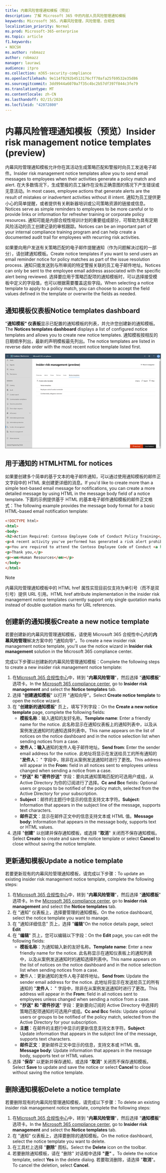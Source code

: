 ```yaml
---
title: 内幕风险管理通知模板（预览）
description: 了解 Microsoft 365 中的内部人员风险管理通知模板
keywords: Microsoft 365，内幕风险管理，风险管理，合规性
localization_priority: Normal
ms.prod: Microsoft-365-enterprise
ms.topic: article
f1.keywords:
- NOCSH
ms.author: robmazz
author: robmazz
manager: laurawi
audience: itpro
ms.collection: m365-security-compliance
ms.openlocfilehash: 9e114f0292b4513176cff70afa25f69532e35d86
ms.sourcegitcommit: 3dd9944a6070a7f35c4bc2b57df397f844c3fe79
ms.translationtype: MT
ms.contentlocale: zh-CN
ms.lasthandoff: 02/15/2020
ms.locfileid: "42072800"
---
```

# <a name="insider-risk-management-notice-templates-preview"></a><span data-ttu-id="ab5cb-104">内幕风险管理通知模板（预览）</span><span class="sxs-lookup"><span data-stu-id="ab5cb-104">Insider risk management notice templates (preview)</span></span>

<span data-ttu-id="ab5cb-105">内幕风险管理通知模板允许你在其活动生成策略匹配和警报时向员工发送电子邮件。</span><span class="sxs-lookup"><span data-stu-id="ab5cb-105">Insider risk management notice templates allow you to send email messages to employees when their activities generate a policy match and alert.</span></span> <span data-ttu-id="ab5cb-106">在大多数情况下，生成警报的员工操作在没有正确意图的情况下产生错误或无意活动。</span><span class="sxs-lookup"><span data-stu-id="ab5cb-106">In most cases, employee actions that generate alerts are the result of mistakes or inadvertent activities without ill intent.</span></span> <span data-ttu-id="ab5cb-107">通知为员工提供更小心的简单提醒，或者提供有关刷新器培训或公司策略资源的链接或信息。</span><span class="sxs-lookup"><span data-stu-id="ab5cb-107">Notices serve as simple reminders to employees to be more careful or to provide links or information for refresher training or corporate policy resources.</span></span> <span data-ttu-id="ab5cb-108">通知可能是内部合规性培训计划的重要组成部分，可帮助为具有定期风险活动的员工创建记录的审核跟踪。</span><span class="sxs-lookup"><span data-stu-id="ab5cb-108">Notices can be an important part of your internal compliance training program and can help create a documented audit trail for employees with recurring risk activities.</span></span>

<span data-ttu-id="ab5cb-109">如果要向用户发送有关策略匹配的电子邮件提醒通知（作为问题解决过程的一部分），请创建通知模板。</span><span class="sxs-lookup"><span data-stu-id="ab5cb-109">Create notice templates if you want to send users an email reminder notice for policy matches as part of the issue resolution process.</span></span> <span data-ttu-id="ab5cb-110">通知只能发送到与所审阅的特定警报关联的员工电子邮件地址。</span><span class="sxs-lookup"><span data-stu-id="ab5cb-110">Notices can only be sent to the employee email address associated with the specific alert being reviewed.</span></span> <span data-ttu-id="ab5cb-111">选择要应用于策略匹配项的通知模板时，可以选择接受模板中定义的字段值，也可以根据需要覆盖这些字段。</span><span class="sxs-lookup"><span data-stu-id="ab5cb-111">When selecting a notice template to apply to a policy match, you can choose to accept the field values defined in the template or overwrite the fields as needed.</span></span>

## <a name="notice-templates-dashboard"></a><span data-ttu-id="ab5cb-112">通知模板仪表板</span><span class="sxs-lookup"><span data-stu-id="ab5cb-112">Notice templates dashboard</span></span>

<span data-ttu-id="ab5cb-113">"**通知模板" 仪表板**显示已配置的通知模板的列表，并允许您创建新的通知模板。</span><span class="sxs-lookup"><span data-stu-id="ab5cb-113">The **Notices templates dashboard** displays a list of configured notice templates and allows you to create new notice templates.</span></span> <span data-ttu-id="ab5cb-114">通知模板按相反的日期顺序列出，最新的声明模板最先列出。</span><span class="sxs-lookup"><span data-stu-id="ab5cb-114">The notice templates are listed in reverse date order with the most recent notice template listed first.</span></span>

![内幕风险管理通知模板仪表板](../media/insider-risk-notices-dashboard.png)

## <a name="html-for-notices"></a><span data-ttu-id="ab5cb-116">用于通知的 HTML</span><span class="sxs-lookup"><span data-stu-id="ab5cb-116">HTML for notices</span></span>

<span data-ttu-id="ab5cb-117">如果要创建多个简单的基于文本的电子邮件通知，可以通过使用通知模板的邮件正文字段中的 HTML 来创建更详细的消息。</span><span class="sxs-lookup"><span data-stu-id="ab5cb-117">If you'd like to create more than a simple text-based email message for notifications, you can create a more detailed message by using HTML in the message body field of a notice template.</span></span> <span data-ttu-id="ab5cb-118">下面的示例提供基于 HTML 的基本电子邮件通知模板的邮件正文格式：</span><span class="sxs-lookup"><span data-stu-id="ab5cb-118">The following example provides the message body format for a basic HTML-based email notification template:</span></span>

```HTML
<!DOCTYPE html>
<html>
<body>
<h2>Action Required: Contoso Employee Code of Conduct Policy Training</h2>
<p>A recent activity you've performed has generated a risk alert prohibited by the Contoso Employee <a href='https://www.contoso.com'>Code of Conduct Policy</a>.</p>
<p>You are required to attend the Contoso Employee Code of Conduct <a href='https://www.contoso.com'>training</a> within the next 14 days. Please contact <a href='mailto:hr@contoso.com'>Human Resources</a> with any questions about this training request.</p>
<p>Thank you,</p>
<p><em>Human Resources</em></p>
</body>
</html>
```

> [!NOTE]
> <span data-ttu-id="ab5cb-119">内幕风险管理通知模板中的 HTML href 属性实现目前仅支持为单引号（而不是双引号）提供 URL 引用。</span><span class="sxs-lookup"><span data-stu-id="ab5cb-119">HTML href attribute implementation in the insider risk management notice templates currently support only single quotation marks instead of double quotation marks for URL references.</span></span>

## <a name="create-a-new-notice-template"></a><span data-ttu-id="ab5cb-120">创建新的通知模板</span><span class="sxs-lookup"><span data-stu-id="ab5cb-120">Create a new notice template</span></span>

<span data-ttu-id="ab5cb-121">若要创建新的内幕风险管理通知模板，请使用 Microsoft 365 合规性中心内的**内幕风险管理**解决方案中的 "通知向导"。</span><span class="sxs-lookup"><span data-stu-id="ab5cb-121">To create a new insider risk management notice template, you'll use the notice wizard in **Insider risk management** solution in the Microsoft 365 compliance center.</span></span>

<span data-ttu-id="ab5cb-122">完成以下步骤以创建新的内幕风险管理通知模板：</span><span class="sxs-lookup"><span data-stu-id="ab5cb-122">Complete the following steps to create a new insider risk management notice template:</span></span>

1. <span data-ttu-id="ab5cb-123">在[Microsoft 365 合规性中心](https://compliance.microsoft.com)中，转到 "**内幕风险管理**"，然后选择 "**通知模板**" 选项卡。</span><span class="sxs-lookup"><span data-stu-id="ab5cb-123">In the [Microsoft 365 compliance center](https://compliance.microsoft.com), go to **Insider risk management** and select the **Notice templates** tab.</span></span>
2. <span data-ttu-id="ab5cb-124">选择 "**创建通知模板**" 以打开 "通知向导"。</span><span class="sxs-lookup"><span data-stu-id="ab5cb-124">Select **Create notice template** to open the notice wizard.</span></span>
3. <span data-ttu-id="ab5cb-125">在 "**创建新的通知模板**" 页上，填写下列字段：</span><span class="sxs-lookup"><span data-stu-id="ab5cb-125">On the **Create a new notice template** page, complete the following fields:</span></span>
    - <span data-ttu-id="ab5cb-126">**模板名称**：输入通知的友好名称。</span><span class="sxs-lookup"><span data-stu-id="ab5cb-126">**Template name**: Enter a friendly name for the notice.</span></span> <span data-ttu-id="ab5cb-127">此名称显示在通知仪表板上的通知列表中，以及从案例发送通知时的通知选择列表中。</span><span class="sxs-lookup"><span data-stu-id="ab5cb-127">This name appears on the list of notices on the notice dashboard and in the notice selection list when sending notices from a case.</span></span>
    - <span data-ttu-id="ab5cb-128">**发件人：输入**通知的发件人电子邮件地址。</span><span class="sxs-lookup"><span data-stu-id="ab5cb-128">**Send from**: Enter the sender email address for the notice.</span></span> <span data-ttu-id="ab5cb-129">此地址将显示在发送给员工的所有通知的 "**发件人：** " 字段中，除非在从案例发送通知时进行了更改。</span><span class="sxs-lookup"><span data-stu-id="ab5cb-129">This address will appear in the **From:** field in all notices sent to employees unless changed when sending a notice from a case.</span></span>
    - <span data-ttu-id="ab5cb-130">**"抄送" 和 "密件抄送"** 字段：要向其通知策略匹配的可选用户或组，从 Active Directory 为你的订阅进行了选择。</span><span class="sxs-lookup"><span data-stu-id="ab5cb-130">**Cc and Bcc** fields: Optional users or groups to be notified of the policy match, selected from the Active Directory for your subscription.</span></span>
    - <span data-ttu-id="ab5cb-131">**Subject**：邮件的主题行中显示的信息支持文本字符。</span><span class="sxs-lookup"><span data-stu-id="ab5cb-131">**Subject**: Information that appears in the subject line of the message, supports text characters.</span></span>
    - <span data-ttu-id="ab5cb-132">**邮件正文**：显示在邮件正文中的信息支持文本或 HTML 值。</span><span class="sxs-lookup"><span data-stu-id="ab5cb-132">**Message body**: Information that appears in the message body, supports text or HTML values.</span></span>
4. <span data-ttu-id="ab5cb-133">选择 "**创建**" 以创建并保存通知模板，或选择 "**取消**" 关闭而不保存通知模板。</span><span class="sxs-lookup"><span data-stu-id="ab5cb-133">Select **Create** to create and save the notice template or select **Cancel** to close without saving the notice template.</span></span>

## <a name="update-a-notice-template"></a><span data-ttu-id="ab5cb-134">更新通知模板</span><span class="sxs-lookup"><span data-stu-id="ab5cb-134">Update a notice template</span></span>

<span data-ttu-id="ab5cb-135">若要更新现有的内幕风险管理通知模板，请完成以下步骤：</span><span class="sxs-lookup"><span data-stu-id="ab5cb-135">To update an existing insider risk management notice template, complete the following steps:</span></span>

1. <span data-ttu-id="ab5cb-136">在[Microsoft 365 合规性中心](https://compliance.microsoft.com)中，转到 "**内幕风险管理**"，然后选择 "**通知模板**" 选项卡。</span><span class="sxs-lookup"><span data-stu-id="ab5cb-136">In the [Microsoft 365 compliance center](https://compliance.microsoft.com), go to **Insider risk management** and select the **Notice templates** tab.</span></span>
2. <span data-ttu-id="ab5cb-137">在 "通知" 仪表板上，选择要管理的通知模板。</span><span class="sxs-lookup"><span data-stu-id="ab5cb-137">On the notice dashboard, select the notice template you want to manage.</span></span>
3. <span data-ttu-id="ab5cb-138">在 "通知详细信息" 页上，选择 "**编辑**"</span><span class="sxs-lookup"><span data-stu-id="ab5cb-138">On the notice details page, select **Edit**</span></span>
4. <span data-ttu-id="ab5cb-139">在 "**编辑**" 页上，您可以编辑以下字段：</span><span class="sxs-lookup"><span data-stu-id="ab5cb-139">On the **Edit** page, you can edit the following fields:</span></span>
    - <span data-ttu-id="ab5cb-140">**模板名称**：为通知输入新的友好名称。</span><span class="sxs-lookup"><span data-stu-id="ab5cb-140">**Template name**: Enter a new friendly name for the notice.</span></span> <span data-ttu-id="ab5cb-141">此名称显示在通知仪表板上的通知列表中，以及从案例发送通知时的通知选择列表中。</span><span class="sxs-lookup"><span data-stu-id="ab5cb-141">This name appears on the list of notices on the notice dashboard and in the notice selection list when sending notices from a case.</span></span>
    - <span data-ttu-id="ab5cb-142">**发**件人：更新通知的发件人电子邮件地址。</span><span class="sxs-lookup"><span data-stu-id="ab5cb-142">**Send from**: Update the sender email address for the notice.</span></span> <span data-ttu-id="ab5cb-143">此地址将显示在发送给员工的所有通知的 "**发件人：** " 字段中，除非在从案例发送通知时进行了更改。</span><span class="sxs-lookup"><span data-stu-id="ab5cb-143">This address will appear in the **From:** field in all notices sent to employees unless changed when sending a notice from a case.</span></span>
    - <span data-ttu-id="ab5cb-144">**"抄送" 和 "密件抄送**" 字段：更新要向订阅的 Active Directory 中选择的策略匹配项通知的可选用户或组。</span><span class="sxs-lookup"><span data-stu-id="ab5cb-144">**Cc and Bcc** fields: Update optional users or groups to be notified of the policy match, selected from the Active Directory for your subscription.</span></span>
    - <span data-ttu-id="ab5cb-145">**主题**：在邮件的主题行中显示的更新信息支持文本字符。</span><span class="sxs-lookup"><span data-stu-id="ab5cb-145">**Subject**: Update information that appears in the subject line of the message, supports text characters.</span></span>
    - <span data-ttu-id="ab5cb-146">**邮件正文**：更新邮件正文中显示的信息，支持文本或 HTML 值。</span><span class="sxs-lookup"><span data-stu-id="ab5cb-146">**Message body**: Update information that appears in the message body, supports text or HTML values.</span></span>
5. <span data-ttu-id="ab5cb-147">选择 "**保存**" 以更新并保存通知，或选择 "**取消**" 关闭而不保存通知模板。</span><span class="sxs-lookup"><span data-stu-id="ab5cb-147">Select **Save** to update and save the notice or select **Cancel** to close without saving the notice template.</span></span>

## <a name="delete-a-notice-template"></a><span data-ttu-id="ab5cb-148">删除通知模板</span><span class="sxs-lookup"><span data-stu-id="ab5cb-148">Delete a notice template</span></span>

<span data-ttu-id="ab5cb-149">若要删除现有的内幕风险管理通知模板，请完成以下步骤：</span><span class="sxs-lookup"><span data-stu-id="ab5cb-149">To delete an existing insider risk management notice template, complete the following steps:</span></span>

1. <span data-ttu-id="ab5cb-150">在[Microsoft 365 合规性中心](https://compliance.microsoft.com)中，转到 "**内幕风险管理**"，然后选择 "**通知模板**" 选项卡。</span><span class="sxs-lookup"><span data-stu-id="ab5cb-150">In the [Microsoft 365 compliance center](https://compliance.microsoft.com), go to **Insider risk management** and select the **Notice templates** tab.</span></span>
2. <span data-ttu-id="ab5cb-151">在 "通知" 仪表板上，选择要删除的通知模板。</span><span class="sxs-lookup"><span data-stu-id="ab5cb-151">On the notice dashboard, select the notice template you want to delete.</span></span>
3. <span data-ttu-id="ab5cb-152">在工具栏上选择 "**删除**" 图标。</span><span class="sxs-lookup"><span data-stu-id="ab5cb-152">Select the **Delete** icon on the toolbar.</span></span>
4. <span data-ttu-id="ab5cb-153">若要删除通知模板，请在 "删除" 对话框中选择 **"是"** 。</span><span class="sxs-lookup"><span data-stu-id="ab5cb-153">To delete the notice template, select **Yes** in the delete dialog.</span></span> <span data-ttu-id="ab5cb-154">若要取消删除，请选择 "**取消**"。</span><span class="sxs-lookup"><span data-stu-id="ab5cb-154">To cancel the deletion, select **Cancel**.</span></span>
